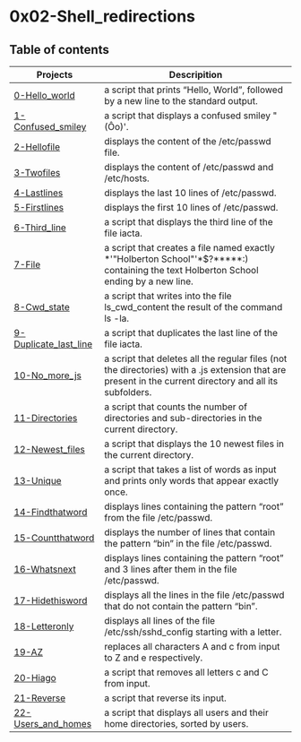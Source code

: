 # 0x02-Shell_redirections

## Table of contents

| Projects | Descripition |
| -------- | ------------ |
|[0-Hello_world](0-hello_world) |  a script that prints “Hello, World”, followed by a new line to the standard output. |
|[1-Confused_smiley](1-confused_smiley) | a script that displays a confused smiley "(Ôo)'. |
|[2-Hellofile](2-hellofile) |  displays the content of the /etc/passwd file. |
|[3-Twofiles](3-twofiles) | displays the content of /etc/passwd and /etc/hosts. |
|[4-Lastlines](4-lastlines) | displays the last 10 lines of /etc/passwd. |
|[5-Firstlines](5-firstlines) | displays the first 10 lines of /etc/passwd. |
|[6-Third_line](6-third_line) | a script that displays the third line of the file iacta. |
|[7-File](7-file) | a script that creates a file named exactly *\'"Holberton School"'\*$?*****:) containing the text Holberton School ending by a new line. |
|[8-Cwd_state](8-cwd_state) | a script that writes into the file ls_cwd_content the result of the command ls -la. |
|[9-Duplicate_last_line](9-duplicate_last_line) |  a script that duplicates the last line of the file iacta. |
|[10-No_more_js](10-no_more_js) |  a script that deletes all the regular files (not the directories) with a .js extension that are present in the current directory and all its subfolders. |
|[11-Directories](11-directories) | a script that counts the number of directories and sub-directories in the current directory. |
|[12-Newest_files](12-newest_files) | a script that displays the 10 newest files in the current directory. |
|[13-Unique](13-unique) | a script that takes a list of words as input and prints only words that appear exactly once. |
|[14-Findthatword](14-findthatword) | displays lines containing the pattern “root” from the file /etc/passwd. |
|[15-Countthatword](15-countthatword) |  displays the number of lines that contain the pattern “bin” in the file /etc/passwd. |
|[16-Whatsnext](16-whatsnext) |  displays lines containing the pattern “root” and 3 lines after them in the file /etc/passwd. |
|[17-Hidethisword](17-hidethisword) | displays all the lines in the file /etc/passwd that do not contain the pattern “bin”. |
|[18-Letteronly](18-letteronly) |  displays all lines of the file /etc/ssh/sshd_config starting with a letter. |
|[19-AZ](19-AZ) | replaces all characters A and c from input to Z and e respectively. |
|[20-Hiago](20-hiago) | a script that removes all letters c and C from input. |
|[21-Reverse](21-reverse) | a script that reverse its input. |
|[22-Users_and_homes](22-users_and_homes) |  a script that displays all users and their home directories, sorted by users. |

